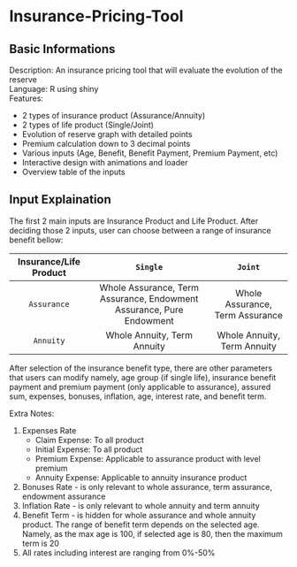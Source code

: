 # Insurance-Pricing-Tool
  
## Basic Informations  
Description: An insurance pricing tool that will evaluate the evolution of the reserve  
Language: R using shiny  
Features:  
- 2 types of insurance product (Assurance/Annuity)
- 2 types of life product (Single/Joint)
- Evolution of reserve graph with detailed points
- Premium calculation down to 3 decimal points
- Various inputs (Age, Benefit, Benefit Payment, Premium Payment, etc)
- Interactive design with animations and loader
- Overview table of the inputs
   
## Input Explaination
The first 2 main inputs are Insurance Product and Life Product. After deciding those 2 inputs, user can choose between a range of insurance benefit bellow: 
  
| Insurance/Life Product | `Single` | `Joint` |
| :---: | :---: | :---: |
| `Assurance` | Whole Assurance, Term Assurance, Endowment Assurance, Pure Endowment | Whole Assurance, Term Assurance |
| `Annuity` | Whole Annuity, Term Annuity | Whole Annuity, Term Annuity |
  
After selection of the insurance benefit type, there are other parameters that users can modify namely, age group (if single life), insurance benefit payment and premium payment (only applicable to assurance), assured sum, expenses, bonuses, inflation, age, interest rate, and benefit term.  
  
Extra Notes:
1. Expenses Rate
   * Claim Expense: To all product
   * Initial Expense: To all product
   * Premium Expense: Applicable to assurance product with level premium
   * Annuity Expense: Applicable to annuity insurance product
2. Bonuses Rate - is only relevant to whole assurance, term assurance, endowment assurance
3. Inflation Rate - is only relevant to whole annuity and term annuity
4. Benefit Term - is hidden for whole assurance and whole annuity product. The range of benefit term depends on the selected age. Namely, as the max age is 100, if selected age is 80, then the maximum term is 20
5. All rates including interest are ranging from 0%-50%


